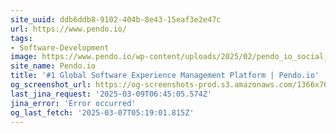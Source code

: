 ```yaml
---
site_uuid: ddb6ddb8-9102-404b-8e43-15eaf3e2e47c
url: https://www.pendo.io/
tags:
- Software-Development
image: https://www.pendo.io/wp-content/uploads/2025/02/pendo_io_social_card.png
site_name: Pendo.io
title: '#1 Global Software Experience Management Platform | Pendo.io'
og_screenshot_url: https://og-screenshots-prod.s3.amazonaws.com/1366x768/80/false/6925d993248807603dc2ccddf9c93a4b941881ce6f4ded7dc4bdf6cbd477bb1c.jpeg
last_jina_request: '2025-03-09T06:45:05.574Z'
jina_error: 'Error occurred'
og_last_fetch: '2025-03-07T05:19:01.815Z'
---
```


